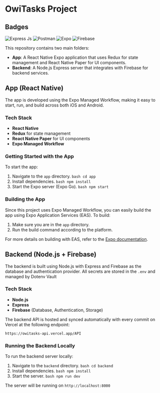# OwiTasks Project

## Badges
![Express Js](https://img.shields.io/badge/Express.js-000000?style=for-the-badge&logo=express&logoColor=white) 
![Postman](https://img.shields.io/badge/Postman-FF6C37?style=for-the-badge&logo=Postman&logoColor=white) 
![Expo](https://img.shields.io/badge/expo-1C1E24?style=for-the-badge&logo=expo&logoColor=#D04A37)
![Firebase](https://img.shields.io/badge/firebase-a08021?style=for-the-badge&logo=firebase&logoColor=ffcd34)

This repository contains two main folders:

- **App**: A React Native Expo application that uses Redux for state management and React Native Paper for UI components.
- **Backend**: A Node.js Express server that integrates with Firebase for backend services.

## App (React Native)

The app is developed using the Expo Managed Workflow, making it easy to start, run, and build across both iOS and Android.

### Tech Stack

- **React Native**
- **Redux** for state management
- **React Native Paper** for UI components
- **Expo Managed Workflow**

### Getting Started with the App

To start the app:

1. Navigate to the `app` directory.
    ```bash cd app```
2. Install dependencies.
    ```bash npm install```
3. Start the Expo server (Expo Go).
    ```bash npm start```

### Building the App

Since this project uses Expo Managed Workflow, you can easily build the app using Expo Application Services (EAS). To build:

1. Make sure you are in the `app` directory.
2. Run the build command according to the platform.

For more details on building with EAS, refer to the [Expo documentation](https://docs.expo.dev/build/introduction/).

## Backend (Node.js + Firebase)

The backend is built using Node.js with Express and Firebase as the database and authentication provider. All secrets are stored in the `.env` and managed by Dotenv Vault

### Tech Stack

- **Node.js**
- **Express**
- **Firebase** (Database, Authentication, Storage)

The backend API is hosted and synced automatically with every commit on Vercel at the following endpoint:

`https://owitasks-api.vercel.app/API`

### Running the Backend Locally

To run the backend server locally:

1. Navigate to the `backend` directory.
    ```bash cd backend```
2. Install dependencies.
    ```bash npm install```
3. Start the server.
    ```bash npm run dev```

The server will be running on `http://localhost:8000`
